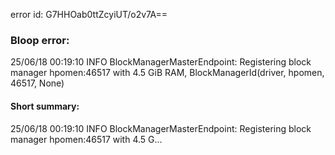 error id: G7HHOab0ttZcyiUT/o2v7A==
### Bloop error:

25/06/18 00:19:10 INFO BlockManagerMasterEndpoint: Registering block manager hpomen:46517 with 4.5 GiB RAM, BlockManagerId(driver, hpomen, 46517, None)
#### Short summary: 

25/06/18 00:19:10 INFO BlockManagerMasterEndpoint: Registering block manager hpomen:46517 with 4.5 G...